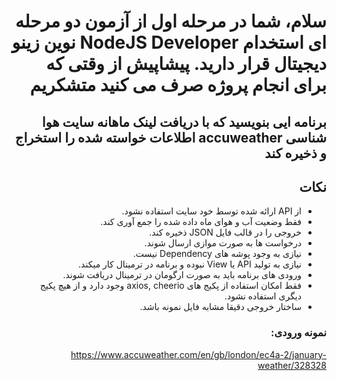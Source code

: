 <div dir="rtl" style="text-align:right;">

# سلام، شما در مرحله اول از آزمون دو مرحله ای استخدام NodeJS Developer نوین زینو دیجیتال قرار دارید. پیشاپیش از وقتی که برای انجام پروژه صرف می کنید  متشکریم

## برنامه ایی بنویسید که با دریافت لینک ماهانه سایت هوا شناسی accuweather اطلاعات خواسته شده را استخراج و ذخیره کند

## نکات

- از API ارائه شده توسط خود سایت استفاده نشود.
- فقط وضعیت آب و هوای ماه داده شده را جمع آوری کند.
- خروجی را در قالب فایل JSON ذخیره کند.
- درخواست ها به صورت موازی ارسال شوند. 
- نیازی به وجود پوشه های Dependency نیست.
- نیازی به تولید API یا View نبوده و برنامه در ترمینال کار میکند.
- ورودی های برنامه باید به صورت ارگومان در ترمینال دریافت شوند.
- فقط امکان استفاده از پکیج های axios, cheerio وجود دارد و از هیچ پکیج دیگری استفاده نشود.
- ساختار خروجی دقیقا مشابه فایل نمونه باشد.

### نمونه ورودی:
https://www.accuweather.com/en/gb/london/ec4a-2/january-weather/328328

</div>